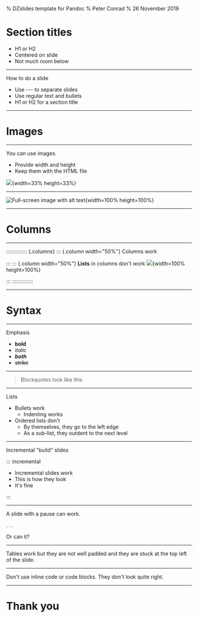 % DZslides template for Pandoc
% Peter Conrad
% 26 November 2019

# Section titles

- H1 or H2
- Centered on slide
- Not much room below

<!-- 
  An H1 or H2 renders as a large title in the middle of the slide.
  There is room for a small number of bullets below, but it looks
  nicer with the title alone.
-->

---

How to do a slide

- Use \-\-\- to separate slides
- Use regular text and bullets
- H1 or H2 for a section title

<!--
  Regular text starts closer to the top of the slide.
  A normal text phrase plus bullets makes for a simple,
  attractive slide.
-->

---

# Images

---

You can use images.

 - Provide width and height
 - Keep them with the HTML file
 
![](bench.jpg){width=33% height=33%}

<!--
  If you omit width and height, the images tend to
  appear pixel-for-pixel at the resolution of the screen.
  This often means: very huge. Pandoc can resize the
  images for you.
  
  Remember that you need to keep the image files with your
  presentation's HTML file or they won't show up.
-->

---

![Full-screen image with alt text](bench.jpg){width=100% height=100%}

<!--
  For some reason, a full-screen image renders properly even if
  you omit the width and height tags. I have left them in to foster
  good habits.
-->

---

# Columns

---

:::::::::::::: {.columns}
::: {.column width="50%"}
Columns work


:::
::: {.column width="50%"}
**Lists** in columns don't work
![](bench.jpg){width=100% height=100%}
<!-- 100% of this column, that is -->
:::
::::::::::::::

<!--
  Pandoc supports multiple columns in slide shows.
  I get the impression that DZslides is designed to create
  a slide show with a very simple, uncluttered look.
  If you are using a lot of columns, you might consider
  a different slide format.
-->

---

# Syntax

---

Emphasis

- **bold**
- *italic*
- **_both_**
- ~~strike~~

---

> Blockquotes look like this

---


Lists

- Bullets work
  -  Indenting works
- Ordered lists don't
  - By themselves, they go to the left edge
  - As a sub-list, they outdent to the next level

---

Incremental "build" slides

::: incremental

- Incremental slides work
- This is how they look
- It's fine

:::

---

A slide with a pause can work.

. . . 

Or can it? 

---

Tables work but they are not well padded and they are stuck at the top left of the slide.


---

Don't use inline code or code blocks. They don't look quite right.

---

# Thank you
